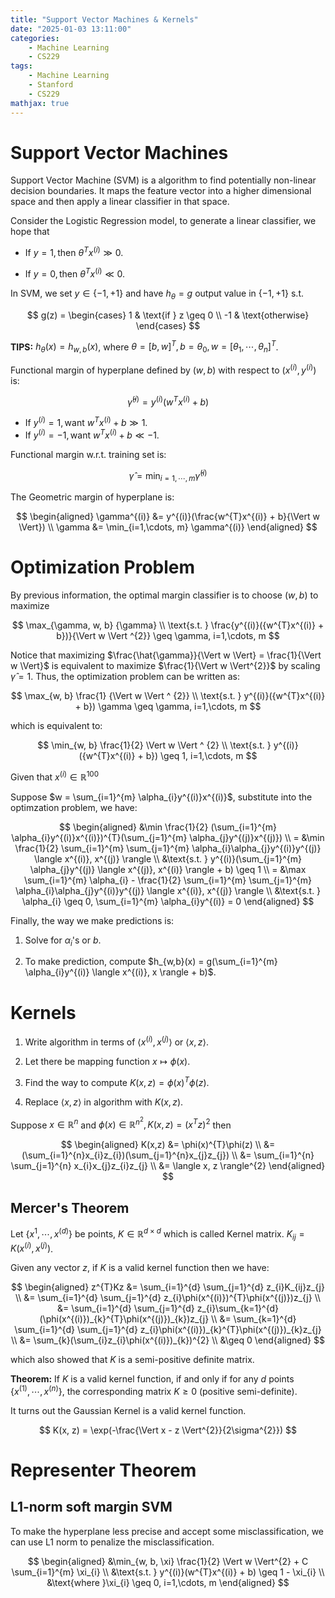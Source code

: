 ```yaml
---
title: "Support Vector Machines & Kernels"
date: "2025-01-03 13:11:00"
categories: 
    - Machine Learning
    - CS229
tags: 
    - Machine Learning
    - Stanford
    - CS229
mathjax: true
---
```

# Support Vector Machines

Support Vector Machine (SVM) is a algorithm to find potentially non-linear decision boundaries. It maps the feature vector into a higher dimensional space and then apply a linear classifier in that space.

Consider the Logistic Regression model, to generate a linear classifier, we hope that

- $\text{If } y=1, \text{then } \theta^{T}x^{(i)} \gg 0$.

- $\text{If } y=0, \text{then } \theta^{T}x^{(i)} \ll 0$.

In SVM, we set $y \in \{-1, +1\}$ and have $h_{\theta}=g$ output value in $\{-1, +1\}$ s.t.

$$
g(z) = 
\begin{cases}
1 & \text{if } z \geq 0 \\
-1 & \text{otherwise}
\end{cases}
$$

**TIPS:** $h_{\theta}(x) = h_{w,b}(x)$, where $\theta = [b, w]^{T}, b=\theta_{0}, w = [\theta_{1}, \cdots ,\theta_{n}]^{T}$.

Functional margin of hyperplane defined by $(w, b)$ with respect to $(x^{(i)}, y^{(i)})$ is:

$$
\hat{\gamma}^{(i)} = y^{(i)}(w^{T}x^{(i)} + b)
$$

- $\text{If } y^{(i)} = 1, \text{want } w^{T}x^{(i)} + b \gg 1$.
- $\text{If } y^{(i)} = -1, \text{want } w^{T}x^{(i)} + b \ll -1$.

Functional margin w.r.t. training set is:

$$
\hat{\gamma} = \min_{i=1,\cdots, m} \hat{\gamma}^{(i)}
$$

The Geometric margin of hyperplane is:

$$
\begin{aligned}
\gamma^{(i)} &= y^{(i)}(\frac{w^{T}x^{(i)} + b}{\Vert w \Vert}) \\
\gamma &= \min_{i=1,\cdots, m} \gamma^{(i)}
\end{aligned} 
$$

# Optimization Problem

By previous information, the optimal margin classifier is to choose $(w, b)$ to maximize 

$$
\max_{\gamma, w, b} {\gamma} \\
\text{s.t. } \frac{y^{(i)}({w^{T}x^{(i)} + b})}{\Vert w \Vert ^{2}} \geq \gamma, i=1,\cdots, m
$$

Notice that maximizing $\frac{\hat{\gamma}}{\Vert w \Vert} = \frac{1}{\Vert w \Vert}$ is equivalent to maximize $\frac{1}{\Vert w \Vert^{2}}$ by scaling $\hat{\gamma} = 1$. Thus, the optimization problem can be written as:

$$
\max_{w, b} \frac{1} {\Vert w \Vert ^ {2}} \\
\text{s.t. } y^{(i)}({w^{T}x^{(i)} + b}) \gamma \geq \gamma, i=1,\cdots, m
$$

which is equivalent to:

$$
\min_{w, b} \frac{1}{2} \Vert w \Vert ^ {2} \\
\text{s.t. } y^{(i)}({w^{T}x^{(i)} + b}) \geq 1, i=1,\cdots, m
$$

Given that $x^{(i)} \in \mathbb{R}^{100}$

Suppose $w = \sum_{i=1}^{m} \alpha_{i}y^{(i)}x^{(i)}$, substitute into the optimzation problem, we have:

$$
\begin{aligned}
&\min \frac{1}{2} (\sum_{i=1}^{m} \alpha_{i}y^{(i)}x^{(i)})^{T}(\sum_{j=1}^{m} \alpha_{j}y^{(j)}x^{(j)}) \\
= &\min \frac{1}{2} \sum_{i=1}^{m} \sum_{j=1}^{m} \alpha_{i}\alpha_{j}y^{(i)}y^{(j)} \langle x^{(i)}, x^{(j)} \rangle \\
&\text{s.t. } y^{(i)}(\sum_{j=1}^{m} \alpha_{j}y^{(j)} \langle x^{(j)}, x^{(i)} \rangle + b) \geq 1 \\
= &\max \sum_{i=1}^{m} \alpha_{i} - \frac{1}{2} \sum_{i=1}^{m} \sum_{j=1}^{m} \alpha_{i}\alpha_{j}y^{(i)}y^{(j)} \langle x^{(i)}, x^{(j)} \rangle \\
&\text{s.t. } \alpha_{i} \geq 0, \sum_{i=1}^{m} \alpha_{i}y^{(i)} = 0
\end{aligned}
$$

Finally, the way we make predictions is:

1. Solve for $\alpha_{i}$'s or $b$.

2. To make prediction, compute $h_{w,b}(x) = g(\sum_{i=1}^{m} \alpha_{i}y^{(i)} \langle x^{(i)}, x \rangle + b)$. 

# Kernels

1. Write algorithm in terms of $\langle x^{(i)}, x^{(j)} \rangle$ or $\langle x, z \rangle$.

2. Let there be mapping function $x \mapsto \phi(x)$.

3. Find the way to compute $K(x, z) = \phi(x)^{T}\phi(z)$.

4. Replace $\langle x, z \rangle$ in algorithm with $K(x, z)$.

Suppose $x \in \mathbb{R}^{n}$ and $\phi(x) \in \mathbb{R}^{n^{2}}, K(x,z) = (x^{T}z)^{2}$ then

$$
\begin{aligned}
K(x,z) &= \phi(x)^{T}\phi(z) \\
&= (\sum_{i=1}^{n}x_{i}z_{i})(\sum_{j=1}^{n}x_{j}z_{j}) \\
&= \sum_{i=1}^{n} \sum_{j=1}^{n} x_{i}x_{j}z_{i}z_{j} \\
&= \langle x, z \rangle^{2}
\end{aligned}
$$

## Mercer's Theorem

Let $\{x^{1}, \cdots, x^{(d)}\}$ be points, $K \in \mathbb{R}^{d \times d}$ which is called Kernel matrix. $K_{ij} = K(x^{(i)}, x^{(j)})$.

Given any vector $z$, if $K$ is a valid kernel function then we have:

$$
\begin{aligned}
z^{T}Kz &= \sum_{i=1}^{d} \sum_{j=1}^{d} z_{i}K_{ij}z_{j} \\
&= \sum_{i=1}^{d} \sum_{j=1}^{d} z_{i}\phi(x^{(i)})^{T}\phi(x^{(j)})z_{j} \\
&= \sum_{i=1}^{d} \sum_{j=1}^{d} z_{i}\sum_{k=1}^{d}(\phi(x^{(i)})_{k}^{T}\phi(x^{(j)})_{k})z_{j} \\
&= \sum_{k=1}^{d} \sum_{i=1}^{d} \sum_{j=1}^{d} z_{i}\phi(x^{(i)})_{k}^{T}\phi(x^{(j)})_{k}z_{j} \\
&= \sum_{k}(\sum_{i}z_{i}\phi(x^{(i)})_{k})^{2} \\
&\geq 0
\end{aligned}
$$

which also showed that $K$ is a semi-positive definite matrix.

**Theorem:** If $K$ is a valid kernel function, if and only if for any $d$ points $\{x^{(1)}, \cdots, x^{(n)}\}$, the corresponding matrix $K \geq 0$ (positive semi-definite).

It turns out the Gaussian Kernel is a valid kernel function.

$$
K(x, z) = \exp(-\frac{\Vert x - z \Vert^{2}}{2\sigma^{2}})
$$

# Representer Theorem

## L1-norm soft margin SVM

To make the hyperplane less precise and accept some misclassification, we can use L1 norm to penalize the misclassification.

$$
\begin{aligned}
&\min_{w, b, \xi} \frac{1}{2} \Vert w \Vert^{2} + C \sum_{i=1}^{m} \xi_{i} \\
&\text{s.t. } y^{(i)}(w^{T}x^{(i)} + b) \geq 1 - \xi_{i} \\
&\text{where }\xi_{i} \geq 0, i=1,\cdots, m
\end{aligned}
$$